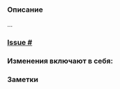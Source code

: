 [//]: # (Используйте этот шаблон как гайд для описания своего PR)

[//]: # (Удалите строки не нужные для описания вашего PR)

### Описание
...

### [Issue #]()

### Изменения включают в себя:

[//]: # (списком)

### Заметки